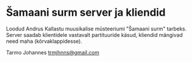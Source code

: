 # Šamaani surm server ja kliendid

Loodud Andrus Kallastu muusikalise müsteeriumi "Šamaani surm" tarbeks. Server saadab klientidele vastavalt partituuride käsud, kliendid mängivad need maha (kõrvaklappidesse). 


Tarmo Johannes trmjhnns@gmail.com


